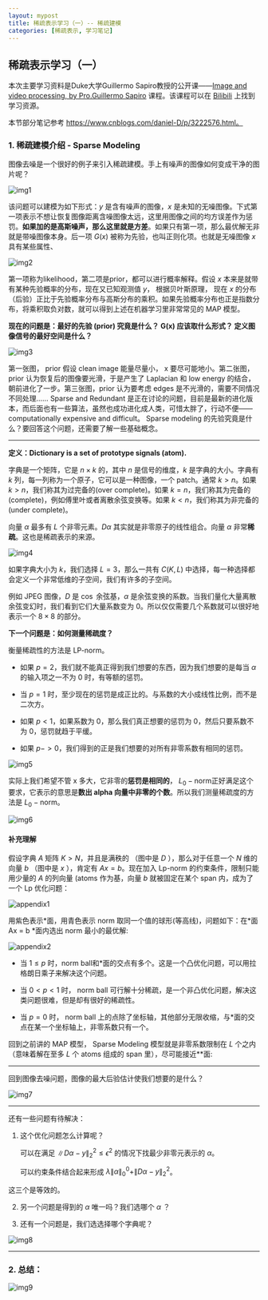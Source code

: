 ```yaml
---
layout: mypost
title: 稀疏表示学习（一）-- 稀疏建模
categories: [稀疏表示, 学习笔记]
---
```


## 稀疏表示学习（一）

本次主要学习资料是Duke大学Guillermo Sapiro教授的公开课——[Image and video processing, by Pro.Guillermo Sapiro](https://class.coursera.org/images-2012-001/class/index) 课程。该课程可以在 [Bilibili](https://www.bilibili.com/video/BV1tE411A7RC?from=search&seid=14433903494034284973) 上找到学习资源。

本节部分笔记参考 https://www.cnblogs.com/daniel-D/p/3222576.html。

### 1. 稀疏建模介绍 - Sparse Modeling

图像去噪是一个很好的例子来引入稀疏建模。手上有噪声的图像如何变成干净的图片呢？

![img1](img1.png)

该问题可以建模为如下形式：$y$ 是含有噪声的图像，$x$ 是未知的无噪图像。下式第一项表示不想让恢复图像距离含噪图像太远，这里用图像之间的均方误差作为惩罚。**如果加的是高斯噪声，那么这里就是方差**。如果只有第一项，那么最优解无非就是带噪图像本身。后一项 $G(x)$ 被称为先验，也叫正则化项。也就是无噪图像 $x$ 具有某些属性、

![img2](img2.png)

第一项称为likelihood，第二项是prior，都可以进行概率解释。假设 $x$ 本来是就带有某种先验概率的分布，现在又已知观测值 $y$， 根据贝叶斯原理， 现在 $x$ 的分布（后验）正比于先验概率分布与高斯分布的乘积。如果先验概率分布也正是指数分布，将乘积取负对数，就可以得到上述在机器学习里非常常见的 MAP 模型。

**现在的问题是：最好的先验 (prior) 究竟是什么？ G(x) 应该取什么形式？ 定义图像信号的最好空间是什么？**

![img3](img3.png)

第一张图， prior 假设 clean image 能量尽量小， x 要尽可能地小。第二张图， prior 认为恢复后的图像要光滑，于是产生了 Laplacian 和 low energy 的结合，朝前进化了一步。第三张图，prior 认为要考虑 edges 是不光滑的，需要不同情况不同处理…… Sparse and Redundant 是正在讨论的问题，目前是最新的进化版本，而后面也有一些算法，虽然也成功进化成人类，可惜太胖了，行动不便—— computationally expensive and difficult。 Sparse modeling 的先验究竟是什么？要回答这个问题，还需要了解一些基础概念。



---



**定义：Dictionary is a set of prototype signals (atom).**

字典是一个矩阵，它是 $n\times k$ 的，其中 $n$ 是信号的维度，$k$ 是字典的大小。字典有 $k$ 列，每一列称为一个原子，它可以是一种图像，一个 patch。通常 $k>n$。如果 $k>n$，我们称其为过完备的(over complete)。如果 $k=n$，我们称其为完备的(complete)，例如傅里叶或者离散余弦变换等。如果 $k<n$，我们称其为非完备的(under complete)。

向量 $\alpha$ 最多有 $L$ 个非零元素。$D \alpha$ 其实就是非零原子的线性组合。向量 $\alpha$ 非常**稀疏**。这也是稀疏表示的来源。

![img4](img4.png)

如果字典大小为 $k$，我们选择 $L = 3$，那么一共有 $C(K, L)$ 中选择，每一种选择都会定义一个非常低维的子空间，我们有许多的子空间。

例如 JPEG 图像，$D$ 是 $\cos$ 余弦基，$\alpha$ 是余弦变换的系数。当我们量化大量离散余弦变幻时，我们看到它们大量系数变为 0。所以仅仅需要几个系数就可以很好地表示一个 $8\times 8$ 的部分。



**下一个问题是：如何测量稀疏度？**

衡量稀疏性的方法是 LP-norm。

- 如果 $p = 2$，我们就不能真正得到我们想要的东西，因为我们想要的是每当 $\alpha$ 的输入项之一不为 0 时，有等额的惩罚。

- 当 $p = 1$ 时，至少现在的惩罚是成正比的。与系数的大小成线性比例，而不是二次方。
- 如果 $p < 1$，如果系数为 0，那么我们真正想要的惩罚为 0，然后只要系数不为 0，惩罚就趋于平缓。
- 如果 $p -> 0$，我们得到的正是我们想要的对所有非零系数有相同的惩罚。

![img5](img5.png)

实际上我们希望不管 x 多大，它非零的**惩罚是相同的**， $L_0-\text{norm}$正好满足这个要求，它表示的意思是**数出 alpha 向量中非零的个数**。所以我们测量稀疏度的方法是 $L_0-\text{norm}$。

![img6](img6.png)



#### 补充理解

假设字典 $A$ 矩阵 $K > N$，并且是满秩的 （图中是 $D$ ），那么对于任意一个 $N$ 维的向量 $b$ （图中是 $x$ ），肯定有 $Ax = b$。现在加入 Lp-norm 的约束条件，限制只能用少量的 $A$ 的列向量 (atoms 作为基，向量 $b$ 就被固定在某个 span 内，成为了一个 Lp 优化问题：

![appendix1](appendix1.png)

用紫色表示\*面，用青色表示 norm 取同一个值的球形(等高线)，问题如下：在\*面 Ax = b \*面内选出 norm 最小的最优解:



![appendix2](appendix2.png)

- 当 $1 \leq p$ 时，norm ball和\*面的交点有多个。这是一个凸优化问题，可以用拉格朗日乘子来解决这个问题。

- 当 $0 < p < 1$ 时， norm ball 可行解十分稀疏，是一个非凸优化问题，解决这类问题很难，但是却有很好的稀疏性。

- 当 $p = 0$ 时， norm ball 上的点除了坐标轴，其他部分无限收缩，与\*面的交点在某一个坐标轴上，非零系数只有一个。

回到之前讲的 MAP 模型， Sparse Modeling 模型就是非零系数限制在 $L$ 个之内（意味着解在至多 $L$ 个 atoms 组成的 span 里），尽可能接近**面:





---



回到图像去噪问题，图像的最大后验估计使我们想要的是什么？

![img7](img7.png)



---



还有一些问题有待解决：

1. 这个优化问题怎么计算呢？

   可以在满足 $\|D\alpha - y\|_2^2 \leq \epsilon^2$ 的情况下找最少非零元表示的 $\alpha$。

   可以约束条件结合起来形成 $\lambda\|\alpha\|_0^0 + \|D\alpha - y\|^2_2$。

这三个是等效的。



2. 另一个问题是得到的 $\alpha$ 唯一吗？我们选哪个  $\alpha$ ？

3. 还有一个问题是，我们选选择哪个字典呢？

![img8](img8.png)



---



### 2. 总结：

![img9](img9.png)